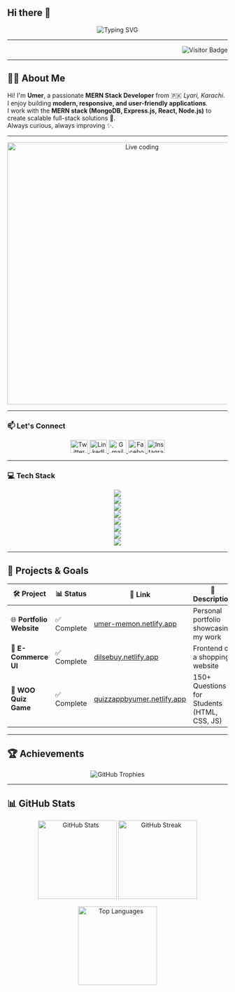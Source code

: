 
## Hi there 👋  

<!-- 🎉 Welcome Banner with Typing Style -->
<p align="center">
  <img src="https://readme-typing-svg.herokuapp.com?font=Fira+Code&weight=600&size=25&pause=1000&color=00FFFF&center=true&vCenter=true&width=600&lines=Hey+There!+I'm+Umer+👋;MERN+Stack+Developer+🚀;Love+to+Build+Modern+Apps+💻;Always+Learning+%26+Improving+✨" alt="Typing SVG" />
</p>

---

<p align="right">
  <img src="https://komarev.com/ghpvc/?username=umermemon1&label=Profile+Views&color=00FFFF&style=for-the-badge" alt="Visitor Badge"/>
</p>

---

## 👨‍💻 About Me  

Hi! I'm **Umer**, a passionate **MERN Stack Developer** from 🇵🇰 *Lyari, Karachi*.  
I enjoy building **modern, responsive, and user-friendly applications**.  
I work with the **MERN stack (MongoDB, Express.js, React, Node.js)** to create scalable full-stack solutions 🚀.  
Always curious, always improving ✨.  

---

<!-- 🧑‍💻 Live Coding Animation -->
<p align="center">
  <img src="https://raw.githubusercontent.com/abhisheknaiidu/abhisheknaiidu/master/code.gif" alt="Live coding" width="600"/>
</p>

---

### 📫 Let's Connect  

<p align="center">
  <a href="https://x.com/UMERCODER" target="_blank">
    <img src="https://raw.githubusercontent.com/rahuldkjain/github-profile-readme-generator/master/src/images/icons/Social/twitter.svg" alt="Twitter" height="30" width="40" />
  </a>
  <a href="https://www.linkedin.com/in/umer-the-developer" target="_blank">
    <img src="https://raw.githubusercontent.com/rahuldkjain/github-profile-readme-generator/master/src/images/icons/Social/linked-in-alt.svg" alt="LinkedIn" height="30" width="40" />
  </a>
  <a href="mailto:umery101@gmail.com" target="_blank">
    <img src="https://cdn4.iconfinder.com/data/icons/logos-brands-in-colors/48/google-gmail-1024.png" alt="Gmail" height="30" width="40" />
  </a>
  <a href="https://www.facebook.com/umer.memon.974981" target="_blank">
    <img src="https://raw.githubusercontent.com/rahuldkjain/github-profile-readme-generator/master/src/images/icons/Social/facebook.svg" alt="Facebook" height="30" width="40" />
  </a>
  <a href="https://www.instagram.com/umer_memon15/" target="_blank">
    <img src="https://raw.githubusercontent.com/rahuldkjain/github-profile-readme-generator/master/src/images/icons/Social/instagram.svg" alt="Instagram" height="30" width="40" />
  </a>
</p>

---

### 💻 Tech Stack  

<p align="center">
  <img src="https://skillicons.dev/icons?i=js,python,nodejs,typescript,aws,docker" /><br/>
  <img src="https://skillicons.dev/icons?i=mongodb,expressjs,react,linux,nextjs,flask" /><br/>
  <img src="https://skillicons.dev/icons?i=nestjs,git,mysql,postgres,nginx,fastapi" /><br/>
  <img src="https://skillicons.dev/icons?i=react,django,firebase,redux,supabase,googlecloud" /><br/>
  <img src="https://skillicons.dev/icons?i=github,electron,graphql,prisma,tailwind,threejs" /><br/>
  <img src="https://skillicons.dev/icons?i=sass,vite,jest,postman,appwrite,vercel" /><br/>
  <img src="https://skillicons.dev/icons?i=npm,yarn,figma,bootstrap,html,css" /><br/>
  <img src="https://skillicons.dev/icons?i=photoshop,netlify,jquery" />
</p>

---

## 🚀 Projects & Goals  

| 🛠 Project | 📊 Status | 🔗 Link | 📝 Description |
|-----------|-----------|--------|----------------|
| 🌐 **Portfolio Website** | ✅ Complete | [umer-memon.netlify.app](https://umer-memon.netlify.app/) | Personal portfolio showcasing my work |
| 🛒 **E-Commerce UI** | ✅ Complete | [dilsebuy.netlify.app](https://dilsebuy.netlify.app/) | Frontend of a shopping website |
| 🧠 **WOO Quiz Game** | ✅ Complete | [quizzappbyumer.netlify.app](https://quizzappbyumer.netlify.app) | 150+ Questions for Students (HTML, CSS, JS) |

---

## 🏆 Achievements  

<p align="center">
  <img src="https://github-profile-trophy.vercel.app/?username=umermemon1&theme=onedark&row=2&column=3" alt="GitHub Trophies"/>
</p>

---
## 📊 GitHub Stats  

<p align="center">
  <img src="https://github-readme-stats.vercel.app/api?username=umermemon1&show_icons=true&theme=onedark&hide_border=true" alt="GitHub Stats" height="180"/>
  <img src="https://github-readme-streak-stats.herokuapp.com?user=umermemon1&theme=onedark&hide_border=true" alt="GitHub Streak" height="180"/>
</p>

<p align="center">
  <img src="https://github-readme-stats.vercel.app/api/top-langs/?username=umermemon1&layout=compact&theme=onedark&hide_border=true" alt="Top Languages" height="180"/>
</p>
